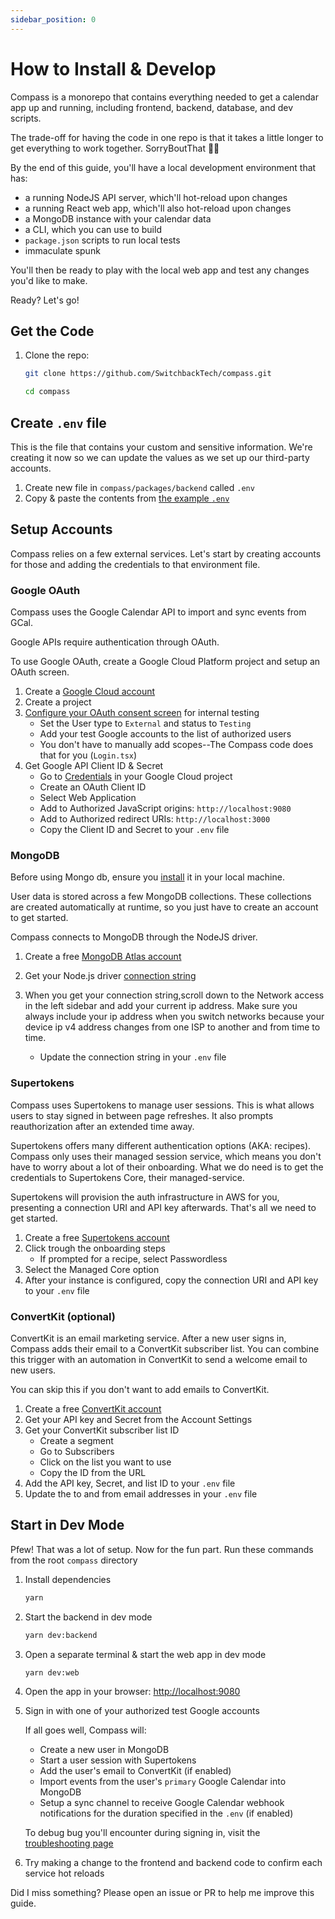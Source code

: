 ```yaml
---
sidebar_position: 0
---
```


# How to Install & Develop

Compass is a monorepo that contains everything needed to get a calendar app up and running, including frontend, backend, database, and dev scripts.

The trade-off for having the code in one repo is that it takes a little longer to get everything to work together. SorryBoutThat 🤷‍♂️

By the end of this guide, you'll have a local development environment that has:

- a running NodeJS API server, which'll hot-reload upon changes
- a running React web app, which'll also hot-reload upon changes
- a MongoDB instance with your calendar data
- a CLI, which you can use to build
- `package.json` scripts to run local tests
- immaculate spunk

You'll then be ready to play with the local web app and test any changes you'd like to make.

Ready? Let's go!

## Get the Code

1. Clone the repo:

   ```bash
   git clone https://github.com/SwitchbackTech/compass.git

   cd compass
   ```

## Create `.env` file

This is the file that contains your custom and sensitive information. We're creating it now so we can update the values as we set up our third-party accounts.

1. Create new file in `compass/packages/backend` called `.env`
2. Copy & paste the contents from [the example `.env`](Configuration/env)

## Setup Accounts

Compass relies on a few external services. Let's start by creating accounts for those and adding the credentials to that environment file.

### Google OAuth

Compass uses the Google Calendar API to import and sync events from GCal.

Google APIs require authentication through OAuth.

To use Google OAuth, create a Google Cloud Platform project and setup an OAuth screen.

1. Create a [Google Cloud account](https://cloud.google.com/)
2. Create a project
3. [Configure your OAuth consent screen](https://support.google.com/cloud/answer/10311615#user-type) for internal testing
   - Set the User type to `External` and status to `Testing`
   - Add your test Google accounts to the list of authorized users
   - You don't have to manually add scopes--The Compass code does that for you (`Login.tsx`)
4. Get Google API Client ID & Secret
   - Go to [Credentials](https://console.cloud.google.com/apis/credentials) in your Google Cloud project
   - Create an OAuth Client ID
   - Select Web Application
   - Add to Authorized JavaScript origins: `http://localhost:9080`
   - Add to Authorized redirect URIs: `http://localhost:3000`
   - Copy the Client ID and Secret to your `.env` file

### MongoDB

Before using Mongo db, ensure you [install](https://www.mongodb.com/docs/manual/installation/) it in your local machine.

User data is stored across a few MongoDB collections. These collections are created automatically at runtime, so you just have to create an account to get started.

Compass connects to MongoDB through the NodeJS driver.

1. Create a free [MongoDB Atlas account](https://www.mongodb.com/cloud/atlas/register)
2. Get your Node.js driver [connection string](https://www.mongodb.com/docs/drivers/node/current/fundamentals/connection/connect/#std-label-node-connect-to-mongodb)

3. When you get your connection string,scroll down to the Network access in the left sidebar and add your current ip address. Make sure you always include your ip address when you switch networks because your device ip v4 address changes from one ISP to another and from time to time.

   - Update the connection string in your `.env` file

### Supertokens

Compass uses Supertokens to manage user sessions. This is what allows users to stay signed in between page refreshes. It also prompts reauthorization after an extended time away.

Supertokens offers many different authentication options (AKA: recipes). Compass only uses their managed session service, which means you don't have to worry about a lot of their onboarding. What we do need is to get the credentials to Supertokens Core, their managed-service.

Supertokens will provision the auth infrastructure in AWS for you, presenting a connection URI and API key afterwards. That's all we need to get started.

1. Create a free [Supertokens account](https://supertokens.com/)
2. Click trough the onboarding steps
   - If prompted for a recipe, select Passwordless
3. Select the Managed Core option
4. After your instance is configured, copy the connection URI and API key to your `.env` file

### ConvertKit (optional)

ConvertKit is an email marketing service. After a new user signs in, Compass adds their email to a ConvertKit subscriber list. You can combine this trigger with an automation in ConvertKit to send a welcome email to new users.

You can skip this if you don't want to add emails to ConvertKit.

1. Create a free [ConvertKit account](https://convertkit.com/)
2. Get your API key and Secret from the Account Settings
3. Get your ConvertKit subscriber list ID
   - Create a segment
   - Go to Subscribers
   - Click on the list you want to use
   - Copy the ID from the URL
4. Add the API key, Secret, and list ID to your `.env` file
5. Update the to and from email addresses in your `.env` file

## Start in Dev Mode

Pfew! That was a lot of setup. Now for the fun part. Run these commands from the root `compass` directory

1. Install dependencies

   ```bash
   yarn
   ```

2. Start the backend in dev mode

   ```bash
   yarn dev:backend
   ```

3. Open a separate terminal & start the web app in dev mode

   ```bash
   yarn dev:web
   ```

4. Open the app in your browser: [http://localhost:9080](http://localhost:9080)

5. Sign in with one of your authorized test Google accounts

   If all goes well, Compass will:

   - Create a new user in MongoDB
   - Start a user session with Supertokens
   - Add the user's email to ConvertKit (if enabled)
   - Import events from the user's `primary` Google Calendar into MongoDB
   - Setup a sync channel to receive Google Calendar webhook notifications for the duration specified in the `.env` (if enabled)

   To debug bug you'll encounter during signing in, visit the [troubleshooting page](/getting-started/Troubleshooting.md)

6. Try making a change to the frontend and backend code to confirm each service hot reloads

Did I miss something? Please open an issue or PR to help me improve this guide.
